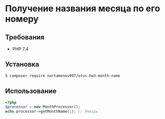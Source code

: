 # Получение названия месяца по его номеру

## Требования
- PHP 7.4

## Установка

```bash
$ composer require nartamonov997/otus-hw3-month-name
```

## Использование

```php
<?php
$processor = new MonthProcessor();
echo processor->getMonthName(1); // Январь
```